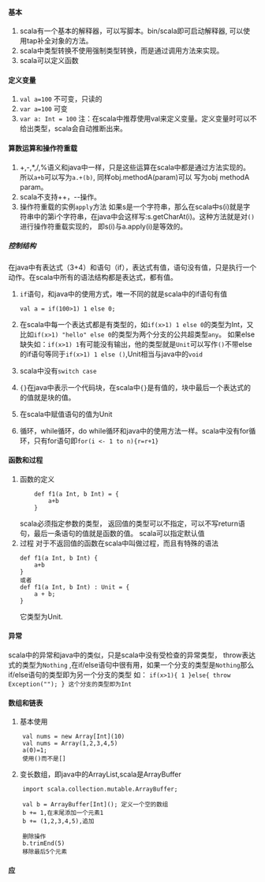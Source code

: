 

#### 基本
1. scala有一个基本的解释器，可以写脚本。bin/scala即可启动解释器, 可以使用tap补全对象的方法。
2. scala中类型转换不使用强制类型转换，而是通过调用方法来实现。
3. scala可以定义函数

#### 定义变量
1. `val a=100` 不可变，只读的
2. `var a=100` 可变
3. `var a: Int = 100`
注：在scala中推荐使用val来定义变量。定义变量时可以不给出类型，scala会自动推断出来。

#### 算数运算和操作符重载
1. +,-,*,/,%语义和java中一样，只是这些运算在scala中都是通过方法实现的。所以`a+b`可以写为`a.+(b)`, 同样obj.methodA(param)可以
写为obj methodA param。
2. scala不支持++，--操作。
3. 操作符重载的实例`apply`方法
如果s是一个字符串，那么在scala中s(i)就是字符串中的第i个字符串，在java中会这样写:s.getCharAt(i)。这种方法就是对`()`进行操作符重载实现的，
即s(i)与a.apply(i)是等效的。

##### 控制结构
在java中有表达式（3+4）和语句（if），表达式有值，语句没有值，只是执行一个动作。在scala中所有的语法结构都是表达式，都有值。
1. `if`语句，和java中的使用方式，唯一不同的就是scala中的if语句有值

    ```
    val a = if(100>1) 1 else 0;
    ```
2. 在scala中每一个表达式都是有类型的，如`if(x>1) 1 else 0`的类型为Int，又比如`if(x>1) "hello" else 0`的类型为两个分支的公共超类型`any`。
如果else缺失如：`if(x>1) 1`有可能没有输出，他的类型就是`Unit`可以写作`()`不带else的if语句等同于`if(x>1) 1 else ()`,Unit相当与java中的`void`
3. scala中没有`switch case`
4. `{}`在java中表示一个代码块，在scala中`{}`是有值的，块中最后一个表达式的的值就是块的值。
5. 在scala中赋值语句的值为Unit
6. 循环，while循环，do while循环和java中的使用方法一样。scala中没有for循环，只有for语句即`for(i <- 1 to n){r=r+1}`


#### 函数和过程
1. 函数的定义
    ```
        def f1(a Int, b Int) = {
            a+b
        }
    ```
    scala必须指定参数的类型， 返回值的类型可以不指定，可以不写return语句，最后一条语句的值就是函数的值。
    scala可以指定默认值
2. 过程
对于不返回值的函数在scala中叫做过程，而且有特殊的语法 
    ```
    def f1(a Int, b Int) {
        a+b
    }
    或者
    def f1(a Int, b Int) : Unit = {
        a + b;
    }
    ```
    它类型为Unit.
    
    
    
#### 异常
scala中的异常和java中的类似，只是scala中没有受检查的异常类型，
throw表达式的类型为`Nothing` ,在if/else语句中很有用，如果一个分支的类型是`Nothing`那么if/else语句的类型即为另一个分支的类型
如：
    ```
        if(x>1){
            1
        }else{
            throw Exception("");
        }
        这个分支的类型即为Int
    ```


#### 数组和链表
1. 基本使用
```
    val nums = new Array[Int](10)
    val nums = Array(1,2,3,4,5)
    a(0)=1;
    使用()而不是[]
```
2. 变长数组，即java中的ArrayList,scala是ArrayBuffer
```
    import scala.collection.mutable.ArrayBuffer;
    
    val b = ArrayBuffer[Int](); 定义一个空的数组
    b += 1,在末尾添加一个元素1
    b += (1,2,3,4,5),追加
    
    删除操作
    b.trimEnd(5)
    移除最后5个元素
```

#### 应







